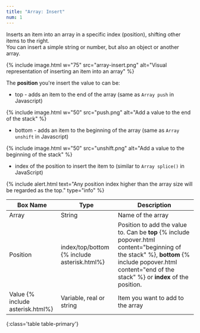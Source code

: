 ```yaml
---
title: "Array: Insert"
num: 1
---
```


Inserts an item into an array in a specific index (position), shifting other items to the right.\
You can insert a simple string or number, but also an object or another array.

{% include image.html w="75" src="array-insert.png" alt="Visual representation of inserting an item into an array" %}

The **position** you're insert the value to can be: 

- top - adds an item to the end of the array (same as `Array push` in Javascript)

{% include image.html w="50" src="push.png" alt="Add a value to the end of the stack" %}

- bottom - adds an item to the beginning of the array (same as `Array unshift` in Javascript)

{% include image.html w="50" src="unshift.png" alt="Add a value to the beginning of the stack" %}

- index of the position to insert the item to (similar to `Array splice()` in JavaScript)

{% include alert.html text="Any position index higher than the array size will be regarded as the top." type="info" %} 

| Box Name | Type | Description | 
|-------|--------|--------
|Array |String	| Name of the array
|Position|index/top/bottom {% include asterisk.html%}|Position to add the value to. Can be **top** {% include popover.html content="beginning of the stack" %}, **bottom** {% include popover.html content="end of the stack" %} or **index** of the position. 
|Value {% include asterisk.html%}| Variable, real or string | Item you want to add to the array
{:class='table table-primary'}










